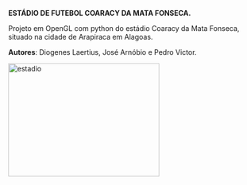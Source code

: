 <b> ESTÁDIO DE FUTEBOL COARACY DA MATA FONSECA.</b>

Projeto em OpenGL com python do estádio Coaracy da Mata Fonseca, situado na cidade de Arapiraca em Alagoas. <br>

<b>Autores</b>: Diogenes Laertius, José Arnóbio e Pedro Victor.

<img src="http://gazetaweb.globo.com/gazeta/Imagens/Pre02090114.jpg" alt="estadio" style="width:304px;height:228px;">
